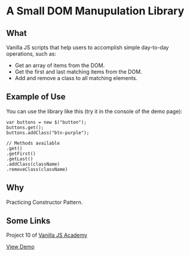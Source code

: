 # A Small DOM Manupulation Library

## What

Vanilla JS scripts that help users to accomplish simple day-to-day operations, such as:

* Get an array of items from the DOM.
* Get the first and last matching items from the DOM.
* Add and remove a class to all matching elements.

## Example of Use
You can use the library like this (try it in the console of the demo page):
```
var buttons = new $("button");
buttons.get();
buttons.addClass("btn-purple");

// Methods available
.get()
.getFirst()
.getLast()
.addClass(className)
.removeClass(className)
```

## Why

Practicing Constructor Pattern.  

## Some Links

Project 10 of [Vanilla JS Academy](https://vanillajsacademy.com/)

[View Demo](https://mashablair.github.io/small-dom-library/)

